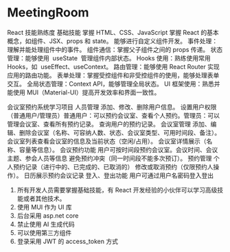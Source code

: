 # MeetingRoom

React 技能熟练度
基础技能 掌握 HTML、CSS、JavaScript
掌握 React 的基本概念，如组件、JSX、props 和 state。
能够进行自定义组件开发。
事件处理：理解并能处理组件中的事件。
组件通信：掌握父子组件之间的 props 传递。
状态管理：能够使用  useState  管理组件内部状态。
Hooks 使用：熟练使用常用 Hooks，如  useEffect、useContext。
路由管理：能够使用 React Router 实现应用的路由功能。
表单处理：掌握受控组件和非受控组件的使用，能够处理表单交互。
全局状态管理：Context API，能够管理全局状态。
UI 框架使用：熟悉并能使用 MUI（Material-UI）提高开发效率和界面一致性。

会议室预约系统学习项目
人员管理
添加、修改、删除用户信息。
设置用户权限（普通用户/管理员）普通用户：可以预约会议室、查看个人预约。管理员：可以管理会议室、查看所有预约记录。
查询用户的预约记录。
会议室管理
添加、编辑、删除会议室（名称、可容纳人数、状态、会议室类型、可用时间段、备注）。
会议室列表查看会议室的信息及当前状态（空闲/占用）。
会议室详情展示（名称、容量等信息）。
会议预约功能
用户可按时间段预约会议室。会议时间、会议主题、参会人员等信息
避免预约冲突（同一时间段不能多次预订）。
预约管理
个人预约记录（进行中的、已完成的、已取消的）
修改或取消预约（仅限预约人操作）。
日历展示预约会议记录
登入、登出功能
用户可通过用户名密码登入登出

1. 所有开发人员需要掌握基础技能，有 React 开发经验的小伙伴可以学习高级技能或者其他技术。
2. 使用 MUI 作为 UI 库
3. 后台采用 asp.net core
4. 禁止使用 AI 生成代码
5. 可以使用第三方组件
6. 登录采用 JWT 的 access_token 方式
